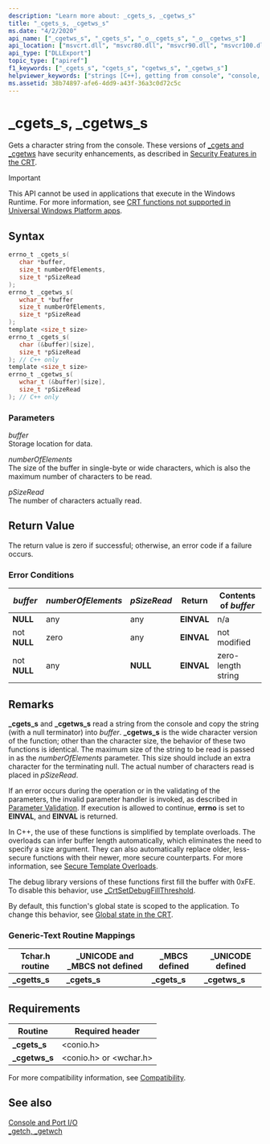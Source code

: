 ```yaml
---
description: "Learn more about: _cgets_s, _cgetws_s"
title: "_cgets_s, _cgetws_s"
ms.date: "4/2/2020"
api_name: ["_cgetws_s", "_cgets_s", "_o__cgets_s", "_o__cgetws_s"]
api_location: ["msvcrt.dll", "msvcr80.dll", "msvcr90.dll", "msvcr100.dll", "msvcr100_clr0400.dll", "msvcr110.dll", "msvcr110_clr0400.dll", "msvcr120.dll", "msvcr120_clr0400.dll", "ucrtbase.dll", "api-ms-win-crt-conio-l1-1-0.dll", "api-ms-win-crt-private-l1-1-0.dll"]
api_type: ["DLLExport"]
topic_type: ["apiref"]
f1_keywords: ["_cgets_s", "cgets_s", "cgetws_s", "_cgetws_s"]
helpviewer_keywords: ["strings [C++], getting from console", "console, getting strings from", "_cgets_s function", "cget_s function", "_cgetws_s function", "cgetws_s function"]
ms.assetid: 38b74897-afe6-4dd9-a43f-36a3c0d72c5c
---
```

# _cgets_s, _cgetws_s

Gets a character string from the console. These versions of [_cgets and _cgetws](../../c-runtime-library/cgets-cgetws.md) have security enhancements, as described in [Security Features in the CRT](../../c-runtime-library/security-features-in-the-crt.md).

> [!IMPORTANT]
> This API cannot be used in applications that execute in the Windows Runtime. For more information, see [CRT functions not supported in Universal Windows Platform apps](../../cppcx/crt-functions-not-supported-in-universal-windows-platform-apps.md).

## Syntax

```C
errno_t _cgets_s(
   char *buffer,
   size_t numberOfElements,
   size_t *pSizeRead
);
errno_t _cgetws_s(
   wchar_t *buffer
   size_t numberOfElements,
   size_t *pSizeRead
);
template <size_t size>
errno_t _cgets_s(
   char (&buffer)[size],
   size_t *pSizeRead
); // C++ only
template <size_t size>
errno_t _cgetws_s(
   wchar_t (&buffer)[size],
   size_t *pSizeRead
); // C++ only
```

### Parameters

*buffer*<br/>
Storage location for data.

*numberOfElements*<br/>
The size of the buffer in single-byte or wide characters, which is also the maximum number of characters to be read.

*pSizeRead*<br/>
The number of characters actually read.

## Return Value

The return value is zero if successful; otherwise, an error code if a failure occurs.

### Error Conditions

|*buffer*|*numberOfElements*|*pSizeRead*|Return|Contents of *buffer*|
|--------------|------------------------|-----------------|------------|--------------------------|
|**NULL**|any|any|**EINVAL**|n/a|
|not **NULL**|zero|any|**EINVAL**|not modified|
|not **NULL**|any|**NULL**|**EINVAL**|zero-length string|

## Remarks

**_cgets_s** and **_cgetws_s** read a string from the console and copy the string (with a null terminator) into *buffer*. **_cgetws_s** is the wide character version of the function; other than the character size, the behavior of these two functions is identical. The maximum size of the string to be read is passed in as the *numberOfElements* parameter. This size should include an extra character for the terminating null. The actual number of characters read is placed in *pSizeRead*.

If an error occurs during the operation or in the validating of the parameters, the invalid parameter handler is invoked, as described in [Parameter Validation](../../c-runtime-library/parameter-validation.md). If execution is allowed to continue, **errno** is set to **EINVAL**, and **EINVAL** is returned.

In C++, the use of these functions is simplified by template overloads. The overloads can infer buffer length automatically, which eliminates the need to specify a size argument. They can also automatically replace older, less-secure functions with their newer, more secure counterparts. For more information, see [Secure Template Overloads](../../c-runtime-library/secure-template-overloads.md).

The debug library versions of these functions first fill the buffer with 0xFE. To disable this behavior, use [_CrtSetDebugFillThreshold](crtsetdebugfillthreshold.md).

By default, this function's global state is scoped to the application. To change this behavior, see [Global state in the CRT](../global-state.md).

### Generic-Text Routine Mappings

|Tchar.h routine|_UNICODE and _MBCS not defined|_MBCS defined|_UNICODE defined|
|---------------------|--------------------------------------|--------------------|-----------------------|
|**_cgetts_s**|**_cgets_s**|**_cgets_s**|**_cgetws_s**|

## Requirements

|Routine|Required header|
|-------------|---------------------|
|**_cgets_s**|\<conio.h>|
|**_cgetws_s**|\<conio.h> or \<wchar.h>|

For more compatibility information, see [Compatibility](../../c-runtime-library/compatibility.md).

## See also

[Console and Port I/O](../../c-runtime-library/console-and-port-i-o.md)<br/>
[_getch, _getwch](getch-getwch.md)<br/>
